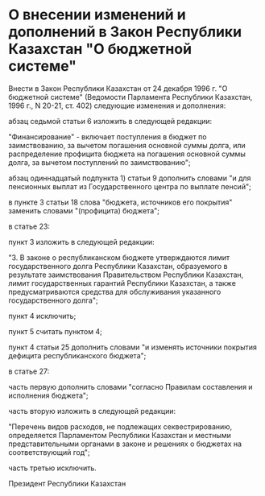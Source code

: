 # О внесении изменений и дополнений в Закон Республики Казахстан "О бюджетной системе"

Внести в Закон Республики Казахстан от 24 декабря 1996 г. "О бюджетной системе" (Ведомости Парламента Республики Казахстан, 1996 г., N 20-21, ст. 402) следующие изменения и дополнения:

абзац седьмой статьи 6 изложить в следующей редакции:

"Финансирование" - включает поступления в бюджет по заимствованию, за вычетом погашения основной суммы долга, или распределение профицита бюджета на погашения основной суммы долга, за вычетом поступлений по заимствованию";

абзац одиннадцатый подпункта 1) статьи 9 дополнить словами "и для пенсионных выплат из Государственного центра по выплате пенсий";

в пункте 3 статьи 18 слова "бюджета, источников его покрытия" заменить словами "(профицита) бюджета";

в статье 23:

пункт 3 изложить в следующей редакции:

"3. В законе о республиканском бюджете утверждаются лимит государственного долга Республики Казахстан, образуемого в результате заимствования Правительством Республики Казахстан, лимит государственных гарантий Республики Казахстан, а также предусматриваются средства для обслуживания указанного государственного долга";

пункт 4 исключить;

пункт 5 считать пунктом 4;

пункт 4 статьи 25 дополнить словами "и изменять источники покрытия дефицита республиканского бюджета";

в статье 27:

часть первую дополнить словами "согласно Правилам составления и исполнения бюджета";

часть вторую изложить в следующей редакции:

"Перечень видов расходов, не подлежащих секвестрированию, определяется Парламентом Республики Казахстан и местными представительными органами в законе и решениях о бюджетах на соответствующий год";

часть третью исключить.

Президент Республики Казахстан

